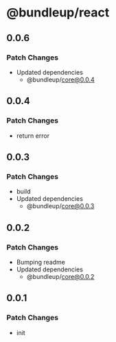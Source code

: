 # @bundleup/react

## 0.0.6

### Patch Changes

- Updated dependencies
  - @bundleup/core@0.0.4

## 0.0.4

### Patch Changes

- return error

## 0.0.3

### Patch Changes

- build
- Updated dependencies
  - @bundleup/core@0.0.3

## 0.0.2

### Patch Changes

- Bumping readme
- Updated dependencies
  - @bundleup/core@0.0.2

## 0.0.1

### Patch Changes

- init
